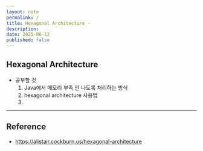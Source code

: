 ```yaml
---
layout: note
permalink: /
title: Hexagonal Architecture - 
description: 
date: 2025-06-12
published: false
---
```



## Hexagonal Architecture









- 공부할 것
    1. Java에서 메모리 부족 안 나도록 처리하는 방식
    2. hexagonal architecture 사용법
    3. 











---


## Reference

- <https://alistair.cockburn.us/hexagonal-architecture>
